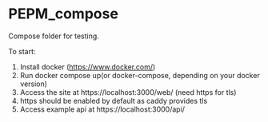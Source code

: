 # PEPM_compose

Compose folder for testing.

To start:
1. Install docker (https://www.docker.com/)
2. Run docker compose up(or docker-compose, depending on your docker version)
3. Access the site at https://localhost:3000/web/ (need https for tls)
4. https should be enabled by default as caddy provides tls
5. Access example api at https://localhost:3000/api/